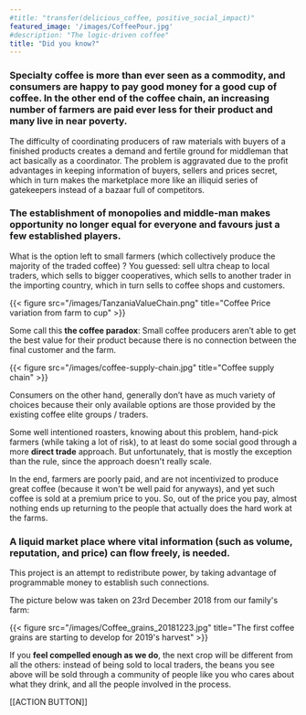 ```yaml
---
#title: "transfer(delicious_coffee, positive_social_impact)"
featured_image: '/images/CoffeePour.jpg'
#description: "The logic-driven coffee"
title: "Did you know?"
---
```


### Specialty coffee is more than ever seen as a commodity, and consumers are happy to pay good money for a good cup of coffee. In the other end of the coffee chain, an increasing number of farmers are paid ever less for their product and many live in near poverty.

The difficulty of coordinating producers of raw materials with buyers of a finished products creates a demand and fertile ground for middleman that act basically as a coordinator. The problem is aggravated due to the profit advantages in keeping information of buyers, sellers and prices secret, which in turn makes the marketplace more like an illiquid series of gatekeepers instead of a bazaar full of competitors. 

### The establishment of monopolies and middle-man makes opportunity no longer equal for everyone and favours just a few established players.

What is the option left to small farmers (which collectively produce the majority of the traded coffee) ? You guessed: sell ultra cheap to local traders, which sells to bigger cooperatives, which sells to another trader in the importing country, which in turn sells to coffee shops and customers.

{{< figure src="/images/TanzaniaValueChain.png" title="Coffee Price variation from farm to cup" >}}

Some call this **the coffee paradox**: Small coffee producers aren’t able to get the best value for their product because there is no connection between the final customer and the farm.


{{< figure src="/images/coffee-supply-chain.jpg" title="Coffee supply chain" >}}

Consumers on the other hand, generally don’t have as much variety of choices because their only available options are those provided by the existing coffee elite groups / traders.

Some well intentioned roasters, knowing about this problem, hand-pick farmers (while taking a lot of risk), to at least do some social good through a more **direct trade** approach. But unfortunately, that is mostly the exception than the rule, since the approach doesn't really scale.

In the end, farmers are poorly paid, and are not incentivized to produce great coffee (because it won't be well paid for anyways), and yet such coffee is sold at a premium price to you. So, out of the price you pay, almost nothing ends up returning to the people that actually does the hard work at the farms.

### A liquid market place where vital information (such as volume, reputation, and price) can flow freely, is needed.

This project is an attempt to redistribute power, by taking advantage of programmable money to establish such connections.

The picture below was taken on 23rd December 2018 from our family's farm:

{{< figure src="/images/Coffee_grains_20181223.jpg" title="The first coffee grains are starting to develop for 2019's harvest" >}}

If you **feel compelled enough as we do**, the next crop will be different from all the others: instead of being sold to local traders, the beans you see above will be sold through a community of people like you who cares about what they drink, and all the people involved in the process.

[[ACTION BUTTON]]